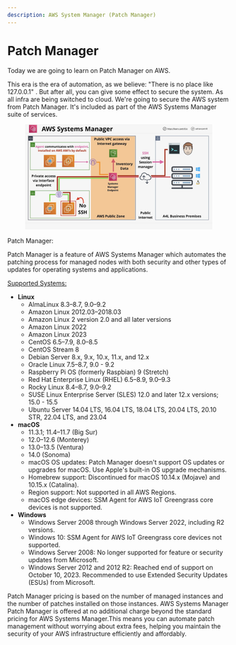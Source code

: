 ```yaml
---
description: AWS System Manager (Patch Manager)
---
```


# Patch Manager

Today we are going to learn on  Patch Manager on AWS.

This era is the era of automation, as we believe: "There is no place like 127.0.0.1" . But after all, you can give some effect to secure the system. As all infra are being switched to cloud. We're going to secure the AWS system from Patch Manager. It's included as part of the AWS Systems Manager suite of services.

<figure><img src="../../.gitbook/assets/image (1) (1) (1) (1) (1) (1) (1).png" alt=""><figcaption></figcaption></figure>

Patch Manager:&#x20;

Patch Manager is a feature of AWS Systems Manager which automates the patching process for managed nodes with both security and other types of updates for operating systems and applications.

[Supported Systems: ](https://docs.aws.amazon.com/systems-manager/latest/userguide/patch-manager-prerequisites.html)

* **Linux**
  * AlmaLinux 8.3–8.7, 9.0–9.2
  * Amazon Linux 2012.03–2018.03
  * Amazon Linux 2 version 2.0 and all later versions
  * Amazon Linux 2022
  * Amazon Linux 2023
  * CentOS 6.5–7.9, 8.0–8.5
  * CentOS Stream 8
  * Debian Server 8.x, 9.x, 10.x, 11.x, and 12.x
  * Oracle Linux 7.5–8.7, 9.0 - 9.2
  * Raspberry Pi OS (formerly Raspbian) 9 (Stretch)
  * Red Hat Enterprise Linux (RHEL) 6.5–8.9, 9.0–9.3
  * Rocky Linux 8.4–8.7, 9.0–9.2
  * SUSE Linux Enterprise Server (SLES) 12.0 and later 12.x versions; 15.0 - 15.5
  * Ubuntu Server 14.04 LTS, 16.04 LTS, 18.04 LTS, 20.04 LTS, 20.10 STR, 22.04 LTS, and 23.04
* **macOS**
  * 11.3.1; 11.4–11.7 (Big Sur)
  * 12.0–12.6 (Monterey)
  * 13.0–13.5 (Ventura)
  * 14.0 (Sonoma)
  * macOS OS updates: Patch Manager doesn't support OS updates or upgrades for macOS. Use Apple's built-in OS upgrade mechanisms.
  * Homebrew support: Discontinued for macOS 10.14.x (Mojave) and 10.15.x (Catalina).
  * Region support: Not supported in all AWS Regions.
  * macOS edge devices: SSM Agent for AWS IoT Greengrass core devices is not supported.
* **Windows**
  * Windows Server 2008 through Windows Server 2022, including R2 versions.
  * Windows 10: SSM Agent for AWS IoT Greengrass core devices not supported.
  * Windows Server 2008: No longer supported for feature or security updates from Microsoft.
  * Windows Server 2012 and 2012 R2: Reached end of support on October 10, 2023. Recommended to use Extended Security Updates (ESUs) from Microsoft.

Patch Manager pricing is based on the number of managed instances and the number of patches installed on those instances. AWS Systems Manager Patch Manager is offered at no additional charge beyond the standard pricing for AWS Systems Manager.This means you can automate patch management without worrying about extra fees, helping you maintain the security of your AWS infrastructure efficiently and affordably.

